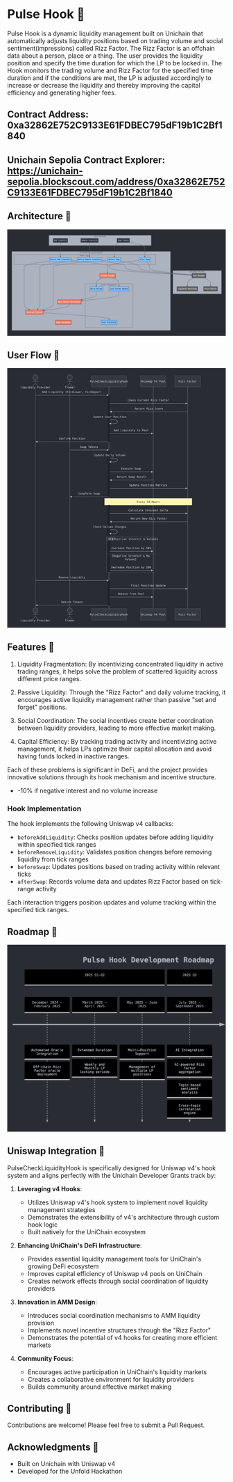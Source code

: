 # Pulse Hook 🌊

Pulse Hook is a dynamic liquidity management built on Unichain that automatically adjusts liquidity positions based on trading volume and social sentiment(impressions) called Rizz Factor. The Rizz Factor is an offchain data about a person, place or a thing. The user provides the liquidity position and specify the time duration for which the LP to be locked in. The Hook monitors the trading volume and Rizz Factor for the specified time duration and if the conditions are met, the LP is adjusted accordingly to increase or decrease the liquidity and thereby improving the capital efficiency and generating higher fees. 



## Contract Address: 0xa32862E752C9133E61FDBEC795dF19b1C2Bf1840

## Unichain Sepolia Contract Explorer: https://unichain-sepolia.blockscout.com/address/0xa32862E752C9133E61FDBEC795dF19b1C2Bf1840

## Architecture 📐
![Architecture Diagram](./architecture.png)

## User Flow 🔄
![User Flow Diagram](./userflow.png)

## Features 🚀

1. Liquidity Fragmentation: By incentivizing concentrated liquidity in active trading ranges, it helps solve the problem of scattered liquidity across different price ranges.

2. Passive Liquidity: Through the "Rizz Factor" and daily volume tracking, it encourages active liquidity management rather than passive "set and forget" positions.

3. Social Coordination: The social incentives create better coordination between liquidity providers, leading to more effective market making.

4. Capital Efficiency: By tracking trading activity and incentivizing active management, it helps LPs optimize their capital allocation and avoid having funds locked in inactive ranges.

Each of these problems is significant in DeFi, and the project provides innovative solutions through its hook mechanism and incentive structure.


  - -10% if negative interest and no volume increase

### Hook Implementation
The hook implements the following Uniswap v4 callbacks:
- `beforeAddLiquidity`: Checks position updates before adding liquidity within specified tick ranges
- `beforeRemoveLiquidity`: Validates position changes before removing liquidity from tick ranges
- `beforeSwap`: Updates positions based on trading activity within relevant ticks
- `afterSwap`: Records volume data and updates Rizz Factor based on tick-range activity

Each interaction triggers position updates and volume tracking within the specified tick ranges.

## Roadmap 🚀
![Roadmap](./roadmap.png)

## Uniswap Integration 🦄

PulseCheckLiquidityHook is specifically designed for Uniswap v4's hook system and aligns perfectly with the Unichain Developer Grants track by:

1. **Leveraging v4 Hooks**: 
   - Utilizes Uniswap v4's hook system to implement novel liquidity management strategies
   - Demonstrates the extensibility of v4's architecture through custom hook logic
   - Built natively for the UniChain ecosystem

2. **Enhancing UniChain's DeFi Infrastructure**:
   - Provides essential liquidity management tools for UniChain's growing DeFi ecosystem
   - Improves capital efficiency of Uniswap v4 pools on UniChain
   - Creates network effects through social coordination of liquidity providers

3. **Innovation in AMM Design**:
   - Introduces social coordination mechanisms to AMM liquidity provision
   - Implements novel incentive structures through the "Rizz Factor"
   - Demonstrates the potential of v4 hooks for creating more efficient markets

4. **Community Focus**:
   - Encourages active participation in UniChain's liquidity markets
   - Creates a collaborative environment for liquidity providers
   - Builds community around effective market making

## Contributing 🤝

Contributions are welcome! Please feel free to submit a Pull Request.

## Acknowledgments 🙏

- Built on Unichain with Uniswap v4
- Developed for the Unfold Hackathon